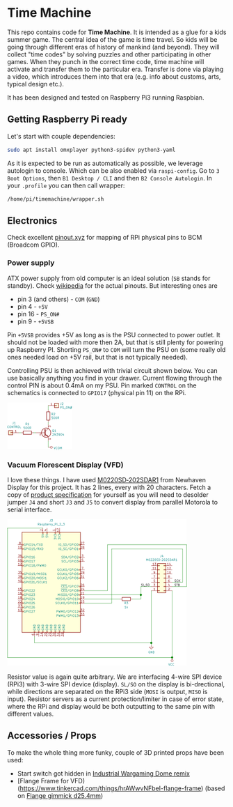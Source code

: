# Time Machine

This repo contains code for **Time Machine**. It is intended as a glue for a kids summer game. The central idea of the game is time travel. So kids will be going through different eras of history of mankind (and beyond). They will collect "time codes" by solving puzzles and other participating in other games. When they punch in the correct time code, time machine will activate and transfer them to the particular era. Transfer is done via playing a video, which introduces them into that era (e.g. info about customs, arts, typical design etc.). 

It has been designed and tested on Raspberry Pi3 running Raspbian.

## Getting Raspberry Pi ready

Let's start with couple dependencies:
```bash
sudo apt install omxplayer python3-spidev python3-yaml
```

As it is expected to be run as automatically as possible, we leverage autologin to console. Which can be also enabled via `raspi-config`. Go to `3 Boot Options`, then `B1 Desktop / CLI` and then `B2 Console Autologin`. In your `.profile` you can then call wrapper:

```bash
/home/pi/timemachine/wrapper.sh
```

## Electronics

Check excellent [pinout.xyz](https://pinout.xyz/) for mapping of RPi physical pins to BCM (Broadcom GPIO).

### Power supply

ATX power supply from old computer is an ideal solution (`SB` stands for standby). Check [wikipedia](https://en.wikipedia.org/wiki/ATX) for the actual pinouts. But interesting ones are

- pin 3 (and others) - `COM` (`GND`)
- pin 4 - `+5V`
- pin 16 - `PS_ON#`
- pin 9 - `+5VSB`

Pin `+5VSB` provides +5V as long as is the PSU connected to power outlet. It should not be loaded with more then 2A, but that is still plenty for powering up Raspberry PI. Shorting `PS_ON#` to `COM` will turn the PSU on (some really old ones needed load on +5V rail, but that is not typically needed).

Controlling PSU is then achieved with trivial circuit shown below. You can use basically anything you find in your drawer. Current flowing through the control PIN is about 0.4mA on my PSU. Pin marked `CONTROL` on the schematics is connected to `GPIO17` (physical pin 11) on the RPi.

![psu control](img/psu.png)

### Vacuum Florescent Display (VFD)

I love these things. I have used [M0220SD‐202SDAR1](https://www.newhavendisplay.com/m0220sd202sdar1-p-812.html) from Newhaven Display for this project. It has 2 lines, every with 20 characters. Fetch a copy of [product specification](http://www.newhavendisplay.com/specs/M0220SD-202SDAR1.pdf) for yourself as you will need to desolder jumper `J4` and short `J3` and `J5` to convert display from parallel Motorola to serial interface. 

![VFD wiring to RPi3](img/vfd.png)

Resistor value is again quite arbitrary. We are interfacing 4-wire SPI device (RPi3) with 3-wire SPI device (display). `SL/SO` on the display is bi-drectional, while directions are separated on the RPi3 side (`MOSI` is output, `MISO` is input). Resistor servers as a current protection/limiter in case of error state, where the RPi and display would be both outputting to the same pin with different values.

## Accessories / Props

To make the whole thing more funky, couple of 3D printed props have been used:

  - Start switch got hidden in [Industrial Wargaming Dome remix](https://www.thingiverse.com/thing:1561986)
  - [Flange Frame for VFD)(https://www.tinkercad.com/things/hrAWwvNFbeI-flange-frame) (based on [Flange gimmick d25.4mm](https://www.tinkercad.com/things/hRPuc958smU-flange-gimmick-d254mm))

